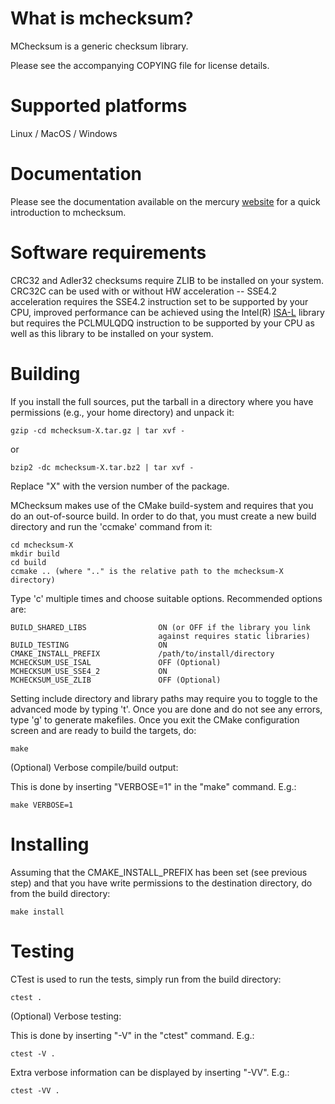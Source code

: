 What is mchecksum?
==================

MChecksum is a generic checksum library.

Please see the accompanying COPYING file for license details.

Supported platforms
===================

Linux / MacOS / Windows

Documentation
=============

Please see the documentation available on the mercury [website][documentation]
for a quick introduction to mchecksum.

Software requirements
=====================

CRC32 and Adler32 checksums require ZLIB to be installed on your system.
CRC32C can be used with or without HW acceleration -- SSE4.2 acceleration
requires the SSE4.2 instruction set to be supported by your CPU, improved
performance can be achieved using the Intel(R) [ISA-L][isal] library but
requires the PCLMULQDQ instruction to be supported by your CPU as well as
this library to be installed on your system.

Building
========

If you install the full sources, put the tarball in a directory where you
have permissions (e.g., your home directory) and unpack it:

    gzip -cd mchecksum-X.tar.gz | tar xvf -

   or

    bzip2 -dc mchecksum-X.tar.bz2 | tar xvf -

Replace "X" with the version number of the package.

MChecksum makes use of the CMake build-system and requires that you do an
out-of-source build. In order to do that, you must create a new build
directory and run the 'ccmake' command from it:

    cd mchecksum-X
    mkdir build
    cd build
    ccmake .. (where ".." is the relative path to the mchecksum-X directory)

Type 'c' multiple times and choose suitable options. Recommended options are:

    BUILD_SHARED_LIBS                ON (or OFF if the library you link
                                     against requires static libraries)
    BUILD_TESTING                    ON
    CMAKE_INSTALL_PREFIX             /path/to/install/directory
    MCHECKSUM_USE_ISAL               OFF (Optional)
    MCHECKSUM_USE_SSE4_2             ON
    MCHECKSUM_USE_ZLIB               OFF (Optional)

Setting include directory and library paths may require you to toggle to
the advanced mode by typing 't'. Once you are done and do not see any
errors, type 'g' to generate makefiles. Once you exit the CMake
configuration screen and are ready to build the targets, do:

    make

(Optional) Verbose compile/build output:

This is done by inserting "VERBOSE=1" in the "make" command. E.g.:

    make VERBOSE=1

Installing
==========

Assuming that the CMAKE_INSTALL_PREFIX has been set (see previous step)
and that you have write permissions to the destination directory, do
from the build directory:

    make install

Testing
=======

CTest is used to run the tests, simply run from the build directory:

    ctest .

(Optional) Verbose testing:

This is done by inserting "-V" in the "ctest" command.  E.g.:

    ctest -V .

Extra verbose information can be displayed by inserting "-VV". E.g.:

    ctest -VV .

[documentation]: http://mercury-hpc.github.io/documentation/2016/11/23/mchecksum.html
[isal]: https://github.com/01org/isa-l
